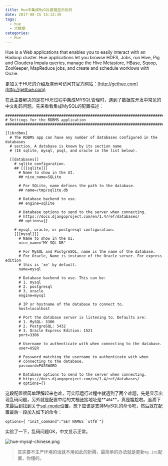 ```yaml
---
title: Hue中集成MySQL数据显示乱码
date: 2017-08-15 15:13:39
tags:
  - hue
  - 大数据
categories:
  - Hue
---
```


Hue is a Web applications that enables you to easily interact with an Hadoop cluster. Hue applications let you browse HDFS, Jobs, run Hive, Pig and Cloudera Impala queries, manage the Hive Metastore, HBase, Sqoop, ZooKeeper, MapReduce jobs, and create and schedule worklows with Oozie. 

更加关于HUE的介绍及演示可访问其官方网站：[http://gethue.com](http://gethue.com)

<!-- more -->

在此主要解决的是在HUE过程中集成MYSQL管理时，遇到了数据库开发中常见的中文乱码问题。先来看看集成MySQL的配置描述：

```
###########################################################################
# Settings for the RDBMS application
###########################################################################

[librdbms]
  # The RDBMS app can have any number of databases configured in the databases
  # section. A database is known by its section name
  # (IE sqlite, mysql, psql, and oracle in the list below).

  [[databases]]
    # sqlite configuration.
    ## [[[sqlite]]]
      # Name to show in the UI.
      ## nice_name=SQLite

      # For SQLite, name defines the path to the database.
      ## name=/tmp/sqlite.db

      # Database backend to use.
      ## engine=sqlite

      # Database options to send to the server when connecting.
      # https://docs.djangoproject.com/en/1.4/ref/databases/
      ## options={}

    # mysql, oracle, or postgresql configuration.
    [[[mysql]]]
      # Name to show in the UI.
      nice_name="MY SQL DB"

      # For MySQL and PostgreSQL, name is the name of the database.
      # For Oracle, Name is instance of the Oracle server. For express edition
      # this is 'xe' by default.
      name=mysql

      # Database backend to use. This can be:
      # 1. mysql
      # 2. postgresql
      # 3. oracle
      engine=mysql

      # IP or hostname of the database to connect to.
      host=localhost

      # Port the database server is listening to. Defaults are:
      # 1. MySQL: 3306
      # 2. PostgreSQL: 5432
      # 3. Oracle Express Edition: 1521
      port=3306

      # Username to authenticate with when connecting to the database.
      user=USER

      # Password matching the username to authenticate with when
      # connecting to the database.
      password=PASSWORD

      # Database options to send to the server when connecting.
      # https://docs.djangoproject.com/en/1.4/ref/databases/
      # options={}
```

这段配置很简单理解起来也难，可实际运行过程中就遇到了两个难题，先是显示出现乱码问题，另外就是配置中给的文档链接地址是**`404`**，真是尴尬啦。追溯下来最后到找到关于[sql-mode](https://docs.djangoproject.com/en/1.11/ref/databases/#setting-sql-mode)设置，想下应该是支持MySQL的命令吧，然后就在配置最后一段加入如下的命令：

```
options={ "init_command":"SET NAMES `utf8`"}
```

实验了一下，乱码问题OK，中文显示正常。

![hue-mysql-chinese.png](http://myblog.lisenhui.cn/hue-mysql-chinese.png-alias)

> 其实要不生产环境的话就不用如此的折腾，最简单的办法就是更新`my.ini`配置，你懂的。

